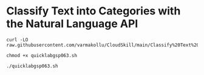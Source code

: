 # Classify Text into Categories with the Natural Language API

```
curl -LO raw.githubusercontent.com/varmakollu/CloudSkill/main/Classify%20Text%20into%20Categories%20with%20the%20Natural%20Language%20API/quicklabgsp063.sh

chmod +x quicklabgsp063.sh

./quicklabgsp063.sh
```
